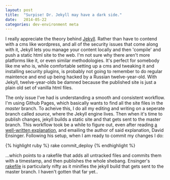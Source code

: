 ```yaml
---
layout: post
title:  "Surpise! Dr. Jekyll may have a dark side."
date:   2014-05-22
categories: dev-environment meta
---
```


I really appreciate the theory behind [Jekyll][jekyll]. Rather than have to contend with a cms like wordpress, and all of the security issues that come along with it, Jekyll lets you manage your content locally and then 'compile' and push a static html site to the web. I'm not sure why there aren't more platforms like it, or even similar methodologies. It's perfect for somebody like me who is, while comfortable setting up a cms and tweaking it and installing security plugins, is probably not going to remember to do regular maintence and end up being hacked by a Russian twelve-year-old. With Jekyll, twelve-year-olds be damned because the published site is just a plain old set of vanilla html files.

<!-- more -->

The only issue I've had is understanding a smooth and consistent workflow. I'm using Github Pages, which basically wants to find all the site files in the *master* branch. To acheive this, I do all my editing and writing on a seperate branch called *source*, where the Jekyll engine lives. Then when it's time to publish changes, jekyll builds a static site and that gets sent to the master branch. This workflow took be a while to figure out, even after reading [a well-written explanation][deploy_steps], and emailing the author of said explanation, David Ensinger. Following his setup, when I am ready to commit my changes I do:

{% highlight ruby %}
rake commit_deploy
{% endhighlight %}

...which points to a rakefile that adds all untracked files and commits them with a timestamp, and then publishes the whole shebang. Ensinger's [rakefile][rakefile] is particularly nifty as it minifies the jekyll build that gets sent to the master branch. I haven't gotten that far yet..

[jekyll]:    http://jekyllrb.com
[deploy_steps]: http://davidensinger.com/2013/04/deploying-jekyll-to-github-pages/
[rakefile]: http://davidensinger.com/2013/07/automating-jekyll-deployment-to-github-pages-with-rake/